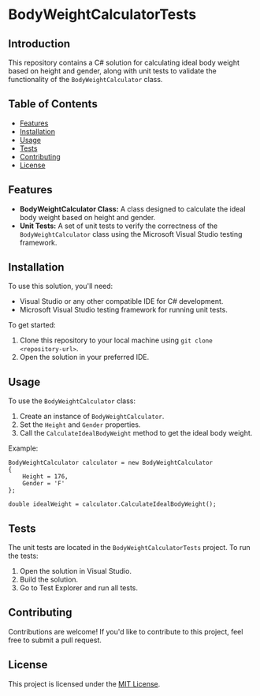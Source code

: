 # BodyWeightCalculatorTests

## Introduction
This repository contains a C# solution for calculating ideal body weight based on height and gender, along with unit tests to validate the functionality of the `BodyWeightCalculator` class.

## Table of Contents
- [Features](#features)
- [Installation](#installation)
- [Usage](#usage)
- [Tests](#tests)
- [Contributing](#contributing)
- [License](#license)

## Features
- **BodyWeightCalculator Class:** A class designed to calculate the ideal body weight based on height and gender.
- **Unit Tests:** A set of unit tests to verify the correctness of the `BodyWeightCalculator` class using the Microsoft Visual Studio testing framework.

## Installation
To use this solution, you'll need:
- Visual Studio or any other compatible IDE for C# development.
- Microsoft Visual Studio testing framework for running unit tests.

To get started:
1. Clone this repository to your local machine using `git clone <repository-url>`.
2. Open the solution in your preferred IDE.

## Usage
To use the `BodyWeightCalculator` class:
1. Create an instance of `BodyWeightCalculator`.
2. Set the `Height` and `Gender` properties.
3. Call the `CalculateIdealBodyWeight` method to get the ideal body weight.

Example:
```
BodyWeightCalculator calculator = new BodyWeightCalculator
{
    Height = 176,
    Gender = 'F'
};

double idealWeight = calculator.CalculateIdealBodyWeight();
```

## Tests
The unit tests are located in the `BodyWeightCalculatorTests` project.
To run the tests:
1. Open the solution in Visual Studio.
2. Build the solution.
3. Go to Test Explorer and run all tests.

## Contributing
Contributions are welcome! If you'd like to contribute to this project, feel free to submit a pull request.

## License
This project is licensed under the [MIT License](LICENSE).
